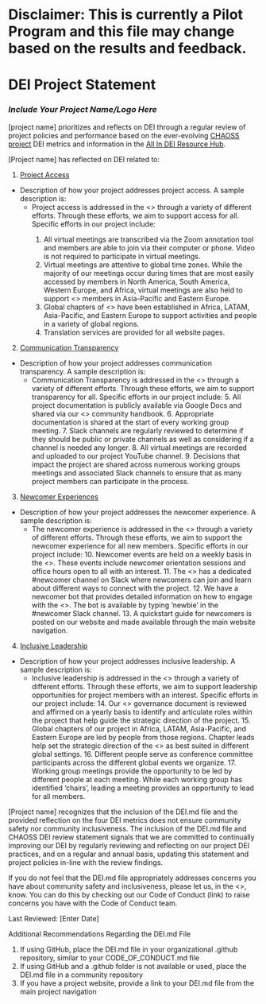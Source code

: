 # Disclaimer: This is currently a Pilot Program and this file may change based on the results and feedback.

# DEI Project Statement

### _Include Your Project Name/Logo Here_


[project name] prioritizes and reflects on DEI through a regular review of project policies and performance based on the ever-evolving [CHAOSS project](https://chaoss.community) DEI metrics and information in the [All In DEI Resource Hub](https://allinopensource.org/maintainers/DEI-resources/). 

[Project name] has reflected on DEI related to:

1. [Project Access]()
* Description of how your project addresses project access. A sample description is: 
    * Project access is addressed in the &lt;<Project>> through a variety of different efforts. Through these efforts, we aim to support access for all. Specific efforts in our project include: 
        1. All virtual meetings are transcribed via the Zoom annotation tool and members are able to join via their computer or phone. Video is not required to participate in virtual meetings.
        2. Virtual meetings are attentive to global time zones. While the majority of our meetings occur during times that are most easily accessed by members in North America, South America, Western Europe, and Africa, virtual meetings are also held to support &lt;<Project>> members in Asia-Pacific and Eastern Europe. 
        3. Global chapters of &lt;<Project>> have been established in Africa, LATAM, Asia-Pacific, and Eastern Europe to support activities and people in a variety of global regions. 
        4. Translation services are provided for all website pages.
2. [Communication Transparency]()
* Description of how your project addresses communication transparency. A sample description is: 
    * Communication Transparency is addressed in the &lt;<Project>> through a variety of different efforts. Through these efforts, we aim to support transparency for all. Specific efforts in our project include: 
        5. All project documentation is publicly available via Google Docs and shared via our &lt;<Project>> community handbook. 
        6. Appropriate documentation is shared at the start of every working group meeting. 
        7. Slack channels are regularly reviewed to determine if they should be public or private channels as well as considering if a channel is needed any longer. 
        8. All virtual meetings are recorded and uploaded to our project YouTube channel.
        9. Decisions that impact the project are shared across numerous working groups meetings and associated Slack channels to ensure that as many project members can participate in the process. 
3. [Newcomer Experiences](https://chaoss.community/?p=4891)
* Description of how your project addresses the newcomer experience. A sample description is: 
    * The newcomer experience is addressed in the &lt;<Project>> through a variety of different efforts. Through these efforts, we aim to support the newcomer experience for all new members. Specific efforts in our project include: 
        10. Newcomer events are held on a weekly basis in the &lt;<Project>>. These events include newcomer orientation sessions and office hours open to all with an interest. 
        11. The &lt;<Project>> has a dedicated #newcomer channel on Slack where newcomers can join and learn about different ways to connect with the project. 
        12. We have a newcomer bot that provides detailed information on how to engage with the &lt;<Project>>. The bot is available by typing ‘newbie’ in the #newcomer Slack channel. 
        13. A quickstart guide for newcomers is posted on our website and made available through the main website navigation. 
4. [Inclusive Leadership](https://chaoss.community/?p=3522)
* Description of how your project addresses inclusive leadership. A sample description is: 
    * Inclusive leadership is addressed in the &lt;<Project>> through a variety of different efforts. Through these efforts, we aim to support leadership opportunities for project members with an interest. Specific efforts in our project include: 
        14. Our &lt;<Project>> governance document is reviewed and affirmed on a yearly basis to identify and articulate roles within the project that help guide the strategic direction of the project. 
        15. Global chapters of our project in Africa, LATAM, Asia-Pacific, and Eastern Europe are led by people from those regions. Chapter leads help set the strategic direction of the &lt;<Project>> as best suited in different global settings. 
        16. Different people serve as conference committee participants across the different global events we organize. 
        17. Working group meetings provide the opportunity to be led by different people at each meeting. While each working group has identified ‘chairs’, leading a meeting provides an opportunity to lead for all members. 

[Project name] recognizes that the inclusion of the DEI.md file and the provided reflection on the four DEI metrics does not ensure community safety nor community inclusiveness. The inclusion of the DEI.md file and CHAOSS DEI review statement signals that we are committed to continually improving our DEI by regularly reviewing and reflecting on our project DEI practices, and on a regular and annual basis, updating this statement and project policies in-line with the review findings.

If you do not feel that the DEI.md file appropriately addresses concerns you have about community safety and inclusiveness, please let us, in the &lt;<Project Name>>, know. You can do this by checking out our Code of Conduct (link) to raise concerns you have with the Code of Conduct team.

Last Reviewed: [Enter Date]

Additional Recommendations Regarding the DEI.md File

1. If using GitHub, place the DEI.md file in your organizational .github repository, similar to your CODE_OF_CONDUCT.md file 
2. If using GitHub and a .github folder is not available or used, place the DEI.md file in a community repository
3. If you have a project website, provide a link to your DEI.md file from the main project navigation 
